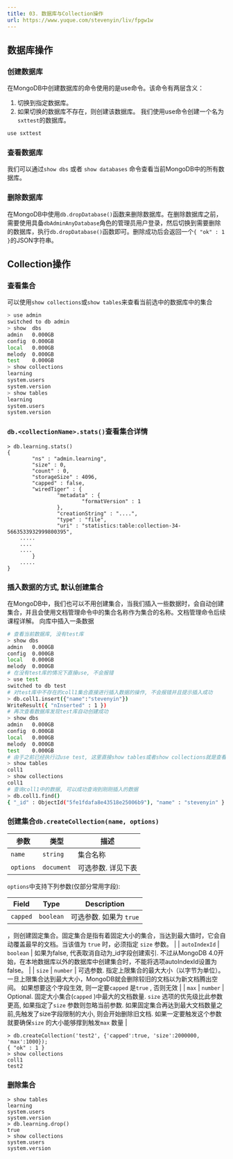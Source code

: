 ```yaml
---
title: 03. 数据库与Collection操作
url: https://www.yuque.com/stevenyin/liv/fpgw1w
---
```


<a name="1475e8cb"></a>

## 数据库操作

<a name="157d5306"></a>

### 创建数据库

在MongoDB中创建数据库的命令使用的是use命令。该命令有两层含义：

1. 切换到指定数据库。
2. 如果切换的数据库不存在，则创建该数据库。
   我们使用use命令创建一个名为`sxttest`的数据库。

```bash
use sxttest
```

<a name="e6fc96c1"></a>

### 查看数据库

我们可以通过`show dbs` 或者 `show databases` 命令查看当前MongoDB中的所有数据库。

<a name="17d6bfc2"></a>

### 删除数据库

在MongoDB中使用`db.dropDatabase()`函数来删除数据库。在删除数据库之前，需要使用具备`dbAdminAnyDatabase`角色的管理员用户登录，然后切换到需要删除的数据库，执行`db.dropDatabase()`函数即可。删除成功后会返回一个`{ "ok" : 1 }`的JSON字符串。

<a name="cc4da719"></a>

## Collection操作

<a name="a3fe89e1"></a>

### 查看集合

可以使用`show collections`或`show tables`来查看当前选中的数据库中的集合

```bash
> use admin
switched to db admin
> show  dbs
admin   0.000GB
config  0.000GB
local   0.000GB
melody  0.000GB
test    0.000GB
> show collections
learning
system.users
system.version
> show tables
learning
system.users
system.version
```

<a name="5c253241"></a>

### `db.<collectionName>.stats()`查看集合详情

    > db.learning.stats()
    {
            "ns" : "admin.learning",
            "size" : 0,
            "count" : 0,
            "storageSize" : 4096,
            "capped" : false,
            "wiredTiger" : {
                    "metadata" : {
                            "formatVersion" : 1
                    },
                    "creationString" : "....",
                    "type" : "file",
                    "uri" : "statistics:table:collection-34-5663533932999800395",
        .....
        ....
        ....
            }
        .....
    }

<a name="89798059"></a>

### 插入数据的方式, 默认创建集合

在MongoDB中，我们也可以不用创建集合，当我们插入一些数据时，会自动创建集合，并且会使用文档管理命令中的集合名称作为集合的名称。文档管理命令后续课程详解。
向库中插入一条数据

```bash
# 查看当前数据库, 没有test库
> show dbs
admin   0.000GB
config  0.000GB
local   0.000GB
melody  0.000GB
# 在没有test库的情况下直接use, 不会报错
> use test
switched to db test
# 对test库中不存在的coll1集合直接进行插入数据的操作, 不会报错并且提示插入成功
> db.coll1.insert({"name":"stevenyin"})
WriteResult({ "nInserted" : 1 })
# 再次查看数据库发现test库自动创建成功
> show dbs
admin   0.000GB
config  0.000GB
local   0.000GB
melody  0.000GB
test    0.000GB
# 由于之前已经执行过use test, 这里直接show tables或者show collections就是查看test库下面的集合
> show tables
coll1
> show collections
coll1
# 查询coll1中的数据, 可以成功查询到刚刚插入的数据
> db.coll1.find()
{ "_id" : ObjectId("5fe1fdafa8e43518e25006b9"), "name" : "stevenyin" }
```

<a name="3f06ff01"></a>

### 创建集合`db.createCollection(name, options)`

| 参数 | 类型 | 描述 |
| --- | --- | --- |
| `name` | `string` | 集合名称 |
| `options` | `document` | 可选参数. 详见下表 |

`options`中支持下列参数(仅部分常用字段):

| Field | Type | Description |
| --- | --- | --- |
| `capped` | `boolean` | 可选参数. 如果为 `true`
，则创建固定集合。固定集合是指有着固定大小的集合，当达到最大值时，它会自动覆盖最早的文档。当该值为 `true`
&#x20;时，必须指定 `size`
&#x20;参数。 |
| `autoIndexId` | `boolean` | 如果为false, 代表取消自动为\_id字段创建索引. 不过从MongoDB 4.0开始，在本地数据库以外的数据库中创建集合时，不能将选项autoIndexId设置为false。 |
| `size` | `number` | 可选参数. 指定上限集合的最大大小（以字节为单位）。 一旦上限集合达到最大大小，MongoDB就会删除较旧的文档以为新文档腾出空间。 如果想要这个字段生效, 则一定要`capped`
是`true`
, 否则无效 |
| `max` | `number` | Optional. 固定大小集合(`capped`
)中最大的文档数量. `size`
选项的优先级比此参数更高, 如果指定了`size`
参数则忽略当前参数. 如果固定集合再达到最大文档数量之前,先触发了size字段限制的大小, 则会开始删除旧文档. 如果一定要触发这个参数就要确保`size`
的大小能够撑到触发`max`
数量 |

    > db.createCollection('test2', {'capped':true, 'size':2000000, 'max':1000});
    { "ok" : 1 }
    > show collections
    coll1
    test2

<a name="42896323"></a>

### 删除集合

    > show tables
    learning
    system.users
    system.version
    > db.learning.drop()
    true
    > show collections
    system.users
    system.version
